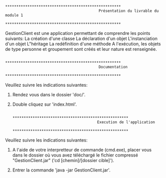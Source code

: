                                        **************************************************** 
                                              Présentation du livrable du module 1  
                                       ****************************************************
GestionClient est une application permettant de comprendre les points suivants:
La création d'une classe
La déclaration d'un objet
L'instanciation d'un objet
L"héritage
La redéfinition d'une méthode
A l'exécution, les objets de type personne et groupement sont créés et leur nature est renseignée.

                                       **************************************************** 
                                              Documentation
                                       ****************************************************
Veuillez suivre les indications suivantes:

1) Rendez vous dans le dossier 'doc/'.

2) Double cliquez sur 'index.html'.

	                                  ****************************************************
                                             Execution de l'application    		
	                                 ****************************************************
Veuillez suivre les indications suivantes:
	
1) 	A l'aide de votre interpretteur de commande (cmd.exe),
	placer vous dans le dossier où vous avez téléchargé
	le fichier compressé "GestionClient.jar"
	('cd [chemin]/[dossier cible]').

2)	Entrer la commande 'java -jar GestionClient.jar'.

